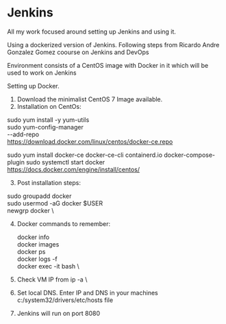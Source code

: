 # Jenkins
All my work focused around setting up Jenkins and using it.

Using a dockerized version of Jenkins. Following steps from Ricardo Andre Gonzalez Gomez coourse on Jenkins and DevOps

Environment consists of a CentOS image with Docker in it which will be used to work on Jenkins

Setting up Docker.

1) Download the minimalist CentOS 7 Image available.
2) Installation on CentOs:

 sudo yum install -y yum-utils \
 sudo yum-config-manager \
    --add-repo \
    https://download.docker.com/linux/centos/docker-ce.repo

 sudo yum install docker-ce docker-ce-cli containerd.io docker-compose-plugin
 sudo systemctl start docker
 https://docs.docker.com/engine/install/centos/

3) Post installation steps:

 sudo groupadd docker \
 sudo usermod -aG docker $USER \
 newgrp docker \

4) Docker commands to remember:

    docker info \
    docker images \
    docker ps \
    docker logs <conatainerID> -f \
    docker exec -it <containerID> bash \
5) Check VM IP from
    ip -a \ 
6) Set local DNS.
  Enter IP and DNS in your machines c:/system32/drivers/etc/hosts file
7) Jenkins will run on port 8080
